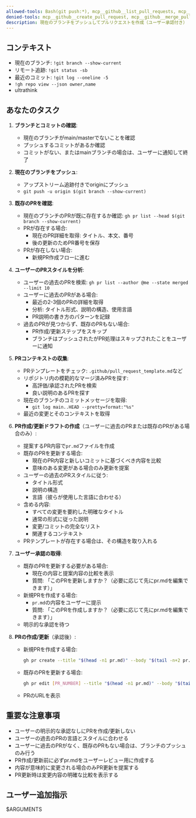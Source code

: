 ```yaml
---
allowed-tools: Bash(git push:*), mcp__github__list_pull_requests, mcp__github__get_pull_request, mcp__github__search_issues, mcp__github__get_pull_request_files, Write(pr.md), Read(*), Bash(gh pr create:*), Bash(gh pr list:*), Bash(gh repo view:*)
denied-tools: mcp__github__create_pull_request, mcp__github__merge_pull_request
description: 現在のブランチをプッシュしてプルリクエストを作成（ユーザー承認付き）
---
```


## コンテキスト

- 現在のブランチ: `!git branch --show-current`
- リモート追跡: `!git status -sb`
- 最近のコミット: `!git log --oneline -5`
- `!gh repo view --json owner,name`
- ultrathink

## あなたのタスク

1. **ブランチとコミットの確認**:
   - 現在のブランチがmain/masterでないことを確認
   - プッシュするコミットがあるか確認
   - コミットがない、またはmainブランチの場合は、ユーザーに通知して終了

2. **現在のブランチをプッシュ**:
   - アップストリーム追跡付きでoriginにプッシュ
   - `git push -u origin $(git branch --show-current)`

3. **既存のPRを確認**:
   - 現在のブランチのPRが既に存在するか確認: `gh pr list --head $(git branch --show-current)`
   - PRが存在する場合:
     - 現在のPR詳細を取得: タイトル、本文、番号
     - 後の更新のためPR番号を保存
   - PRが存在しない場合:
     - 新規PR作成フローに進む

4. **ユーザーのPRスタイルを分析**:
   - ユーザーの過去のPRを検索: `gh pr list --author @me --state merged --limit 10`
   - ユーザーに過去のPRがある場合:
     - 最近の2-3個のPRの詳細を取得
     - 分析: タイトル形式、説明の構造、使用言語
     - PR説明の書き方のパターンを記録
   - 過去のPRが見つからず、既存のPRもない場合:
     - PR作成/更新ステップをスキップ
     - ブランチはプッシュされたがPR処理はスキップされたことをユーザーに通知

5. **PRコンテキストの収集**:
   - PRテンプレートをチェック: `.github/pull_request_template.md`など
   - リポジトリ内の模範的なマージ済みPRを探す:
     - 高評価/承認されたPRを検索
     - 良い説明のあるPRを探す
   - 現在のブランチのコミットメッセージを取得:
     - `git log main..HEAD --pretty=format:"%s"`
   - 最近の変更とそのコンテキストを取得

6. **PR作成/更新ドラフトの作成**（ユーザーに過去のPRまたは既存のPRがある場合のみ）:
   - 提案するPR内容で`pr.md`ファイルを作成
   - 既存のPRを更新する場合:
     - 現在のPR内容と新しいコミットに基づくべき内容を比較
     - 意味のある変更がある場合のみ更新を提案
   - ユーザーの過去のPRスタイルに従う:
     - タイトル形式
     - 説明の構造
     - 言語（彼らが使用した言語に合わせる）
   - 含める内容:
     - すべての変更を要約した明確なタイトル
     - 通常の形式に従った説明
     - 変更/コミットの完全なリスト
     - 関連するコンテキスト
   - PRテンプレートが存在する場合は、その構造を取り入れる

7. **ユーザー承認の取得**:
   - 既存のPRを更新する必要がある場合:
     - 現在の内容と提案内容の比較を表示
     - 質問: 「このPRを更新しますか？（必要に応じて先にpr.mdを編集できます）」
   - 新規PRを作成する場合:
     - `pr.md`の内容をユーザーに提示
     - 質問: 「このPRを作成しますか？（必要に応じて先にpr.mdを編集できます）」
   - 明示的な承認を待つ

8. **PRの作成/更新**（承認後）:
   - 新規PRを作成する場合:
     ```bash
     gh pr create --title "$(head -n1 pr.md)" --body "$(tail -n+2 pr.md)"
     ```
   - 既存のPRを更新する場合:
     ```bash
     gh pr edit [PR_NUMBER] --title "$(head -n1 pr.md)" --body "$(tail -n+2 pr.md)"
     ```
   - PRのURLを表示

## 重要な注意事項

- ユーザーの明示的な承認なしにPRを作成/更新しない
- ユーザーの過去のPRの言語とスタイルに合わせる
- ユーザーに過去のPRがなく、既存のPRもない場合は、ブランチのプッシュのみ行う
- PR作成/更新前に必ずpr.mdをユーザーレビュー用に作成する
- 内容が意味的に変更される場合のみPR更新を提案する
- PR更新時は変更内容の明確な比較を表示する

## ユーザー追加指示

$ARGUMENTS